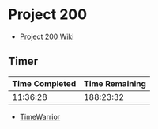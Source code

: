# Project 200

* [Project 200 Wiki](https://hachibu.github.io/project-200)

## Timer

| Time Completed | Time Remaining |
| -------------- | -------------- |
| 11:36:28       | 188:23:32      |

* [TimeWarrior](https://timewarrior.net)
